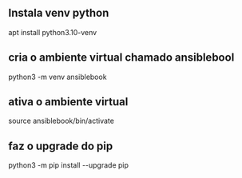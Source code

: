 
## Instala venv python
apt install python3.10-venv

## cria o ambiente virtual chamado ansiblebool
python3 -m venv ansiblebook

## ativa o ambiente virtual
source ansiblebook/bin/activate

## faz o upgrade do pip
python3 -m pip install --upgrade pip